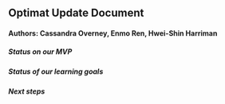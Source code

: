## Optimat Update Document
#### Authors: Cassandra Overney, Enmo Ren, Hwei-Shin Harriman

##### Status on our MVP

##### Status of our learning goals

##### Next steps
